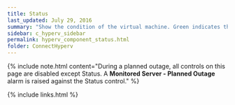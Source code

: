 ```yaml
---
title: Status
last_updated: July 29, 2016
summary: "Show the condition of the virtual machine. Green indicates that no alarms have been raised. Yellow and red indicate that an alarm has been raised. Possible alarms on the status control include the connection failure alarm, heartbeat alarm and planned outage alarm."
sidebar: c_hyperv_sidebar
permalink: hyperv_component_status.html
folder: ConnectHyperv
---
```



{% include note.html content="During a planned outage, all controls on this page are disabled except Status. A **Monitored Server - Planned Outage** alarm is raised against the Status control." %}


{% include links.html %}

